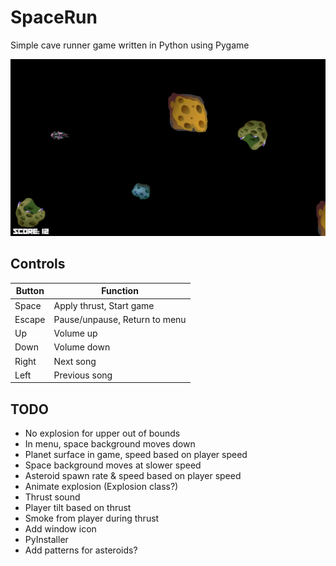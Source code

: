 # SpaceRun

Simple cave runner game written in Python using Pygame

![Game](media/game.png?raw=true)


## Controls

| Button | Function                      |
|--------|-------------------------------|
| Space  | Apply thrust, Start game      |
| Escape | Pause/unpause, Return to menu |
| Up     | Volume up                     |
| Down   | Volume down                   |
| Right  | Next song                     |
| Left   | Previous song                 |


## TODO

* No explosion for upper out of bounds
* In menu, space background moves down
* Planet surface in game, speed based on player speed
* Space background moves at slower speed
* Asteroid spawn rate & speed based on player speed
* Animate explosion (Explosion class?)
* Thrust sound
* Player tilt based on thrust
* Smoke from player during thrust
* Add window icon
* PyInstaller
* Add patterns for asteroids?
